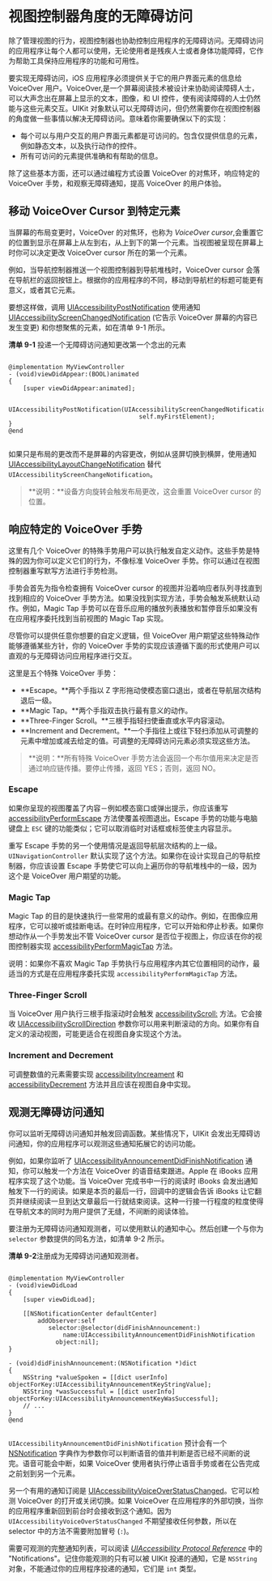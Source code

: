 # 视图控制器角度的无障碍访问

除了管理视图的行为，视图控制器也协助控制应用程序的无障碍访问。无障碍访问的应用程序让每个人都可以使用，无论使用者是残疾人士或者身体功能障碍，它作为帮助工具保持应用程序的功能和可用性。

要实现无障碍访问，iOS 应用程序必须提供关于它的用户界面元素的信息给 VoiceOver 用户。VoiceOver,是一个屏幕阅读技术被设计来协助阅读障碍人士，可以大声念出在屏幕上显示的文本，图像，和 UI 控件，使有阅读障碍的人士仍然能与这些元素交互。UIKit 对象默认可以无障碍访问，但仍然需要你在视图控制器的角度做一些事情以解决无障碍访问。意味着你需要确保以下的实现：

* 每个可以与用户交互的用户界面元素都是可访问的。包含仅提供信息的元素，例如静态文本，以及执行动作的控件。
* 所有可访问的元素提供准确和有帮助的信息。

除了这些基本方面，还可以通过编程方式设置 VoiceOver 的对焦环，响应特定的 VoiceOver 手势，和观察无障碍通知，提高 VoiceOver 的用户体验。


## 移动 VoiceOver Cursor 到特定元素

当屏幕的布局变更时，VoiceOver 的对焦环，也称为 *VoiceOver cursor*,会重置它的位置到显示在屏幕上从左到右，从上到下的第一个元素。当视图被呈现在屏幕上时你可以决定更改 VoiceOver cursor 所在的第一个元素。

例如，当导航控制器推送一个视图控制器到导航堆栈时，VoiceOver cursor 会落在导航栏的返回按钮上。根据你的应用程序的不同，移动到导航栏的标题可能更有意义，或者其它元素。 

要想这样做，调用 [UIAccessibilityPostNotification]() 使用通知 [UIAccessibilityScreenChangedNotification]() (它告示 VoiceOver 屏幕的内容已发生变更) 和你想聚焦的元素，如在清单 9-1 所示。

**清单 9-1** 投递一个无障碍访问通知更改第一个念出的元素

```

@implementation MyViewController
- (void)viewDidAppear:(BOOL)animated
{
    [super viewDidAppear:animated];
 
    UIAccessibilityPostNotification(UIAccessibilityScreenChangedNotification,
                                    self.myFirstElement);
}
@end


```

如果只是布局的更改而不是屏幕的内容更改，例如从竖屏切换到横屏，使用通知 [UIAccessibilityLayoutChangeNotification]() 替代 `UIAccessibilityScreenChangeNotification`。

> **说明：**设备方向旋转会触发布局更改，这会重置 VoiceOver cursor 的位置。

## 响应特定的 VoiceOver 手势

这里有几个 VoiceOver 的特殊手势用户可以执行触发自定义动作。这些手势是特殊的因为你可以定义它们的行为，不像标准 VoiceOver 手势。你可以通过在视图控制器重写默写方法进行手势检测。

手势会首先为指令检查拥有 VoiceOver cursor 的视图并沿着响应者队列寻找直到找到相应的 VoiceOver 手势方法。如果没找到实现方法，手势会触发系统默认动作。例如，Magic Tap 手势可以在音乐应用的播放列表播放和暂停音乐如果没有在应用程序委托找到当前视图的 Magic Tap 实现。

尽管你可以提供任意你想要的自定义逻辑，但 VoiceOver 用户期望这些特殊动作能够遵循某些方针，你的 VoiceOver 手势的实现应该遵循下面的形式使用户可以直观的与无障碍访问应用程序进行交互。

这里是五个特殊 VoiceOver 手势：

* **Escape。**两个手指以 Z 字形拖动使模态窗口退出，或者在导航层次结构退后一级。
* **Magic Tap。**两个手指双击执行最有意义的动作。
* **Three-Finger Scroll。**三根手指轻扫使垂直或水平内容滚动。
* **Increment and Decrement。**一个手指往上或往下轻扫添加从可调整的元素中增加或减去给定的值。可调整的无障碍访问元素必须实现这些方法。

> **说明：**所有特殊 VoiceOver 手势方法会返回一个布尔值用来决定是否通过响应链传播。要停止传播，返回 YES；否则，返回 NO。

### Escape

如果你呈现的视图覆盖了内容－例如模态窗口或弹出提示，你应该重写 [accessibilityPerformEscape]() 方法使覆盖视图退出。Escape 手势的功能与电脑键盘上 `ESC` 键的功能类似；它可以取消临时对话框或标签使主内容显示。

重写 Escape 手势的另一个使用情况是返回导航层次结构的上一级。`UINavigationController` 默认实现了这个方法。如果你在设计实现自己的导航控制器，你应该设置 Escape 手势使它可以向上遍历你的导航堆栈中的一级，因为这个是 VoiceOver 用户期望的功能。

### Magic Tap

Magic Tap 的目的是快速执行一些常用的或最有意义的动作。例如，在图像应用程序，它可以接听或挂断电话。在时钟应用程序，它可以开始和停止秒表。如果你想动作从一个手势发出不管 VoiceOver cursor 是否位于视图上，你应该在你的视图控制器实现 [accessibilityPerformMagicTap]() 方法。

说明：如果你不喜欢 Magic Tap 手势执行与应用程序内其它位置相同的动作，最适当的方式是在应用程序委托实现 `accessibilityPerformMagicTap` 方法。

### Three-Finger Scroll

当 VoiceOver 用户执行三根手指滚动时会触发 [accessibilityScroll:]() 方法。它会接收 [UIAccessibilityScrollDirection]() 参数你可以用来判断滚动的方向。如果你有自定义的滚动视图，可能更适合在视图自身实现这个方法。

### Increment and Decrement

可调整数值的元素需要实现 [accessibilityIncreament]() 和 [accessibilityDecrement]() 方法并且应该在视图自身中实现。

## 观测无障碍访问通知

你可以监听无障碍访问通知并触发回调函数。某些情况下，UIKit 会发出无障碍访问通知，你的应用程序可以观测这些通知拓展它的访问功能。

例如，如果你监听了 [UIAccessibilityAnnouncementDidFinishNotification]() 通知，你可以触发一个方法在 VoiceOver 的语音结束跟进。Apple 在 iBooks 应用程序实现了这个功能。当 VoiceOver 完成书中一行的阅读时 iBooks 会发出通知触发下一行的阅读。如果是本页的最后一行，回调中的逻辑会告诉 iBooks 让它翻页并继续阅读一旦到达文章最后一行就结束阅读。这种一行接一行程度的粒度使得在导航文本的同时为用户提供了无缝，不间断的阅读体验。

要注册为无障碍访问通知观测者，可以使用默认的通知中心。然后创建一个与你为 `selector` 参数提供的同名方法，如清单 9-2 所示。

**清单 9-2**注册成为无障碍访问通知观测者。

```

@implementation MyViewController
- (void)viewDidLoad
{
    [super viewDidLoad];
 
    [[NSNotificationCenter defaultCenter]
        addObserver:self
           selector:@selector(didFinishAnnouncement:)
               name:UIAccessibilityAnnouncementDidFinishNotification
             object:nil];
}
 
- (void)didFinishAnnouncement:(NSNotification *)dict
{
    NSString *valueSpoken = [[dict userInfo] objectForKey:UIAccessibilityAnnouncementKeyStringValue];
    NSString *wasSuccessful = [[dict userInfo] objectForKey:UIAccessibilityAnnouncementKeyWasSuccessful];
    // ...
}
@end


```

`UIAccessibilityAnnouncementDidFinishNotification` 预计会有一个 [NSNotification]() 字典作为参数你可以判断语音的值并判断是否已经不间断的说完。语音可能会中断，如果 VoiceOver 使用者执行停止语音手势或者在公告完成之前划到另一个元素。

另一个有用的通知订阅是 [UIAccessibilityVoiceOverStatusChanged]()。它可以检测 VoiceOver 的打开或关闭切换。如果 VoiceOver 在应用程序的外部切换，当你的应用程序重新回到前台时会接收到这个通知。因为 `UIAccessibilityVoiceOverStatusChanged` 不期望接收任何参数，所以在 selector 中的方法不需要附加冒号 (`:`)。

需要可观测的完整通知列表，可以阅读 [*UIAccessibility Protocol Reference*]() 中的 "Notifications"。记住你能观测的只有可以被 UIKit 投递的通知，它是 `NSString` 对象，不能通过你的应用程序投递的通知，它们是 `int` 类型。

